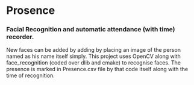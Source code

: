 # Prosence
### Facial Recognition and automatic attendance (with time) recorder.
New faces can be added by adding by placing an image of the person named as his name itself simply.
This project uses OpenCV along with face_recognition (coded over dlib and cmake) to recognise faces.
The presence is marked in Presence.csv file by that code itself along with the time of recognition.

